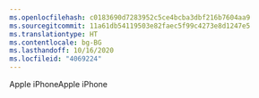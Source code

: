 ```yaml
---
ms.openlocfilehash: c0183690d7283952c5ce4bcba3dbf216b7604aa9
ms.sourcegitcommit: 11a61db54119503e82faec5f99c4273e8d1247e5
ms.translationtype: HT
ms.contentlocale: bg-BG
ms.lasthandoff: 10/16/2020
ms.locfileid: "4069224"
---
```

<span data-ttu-id="076d1-101">Apple iPhone</span><span class="sxs-lookup"><span data-stu-id="076d1-101">Apple iPhone</span></span>